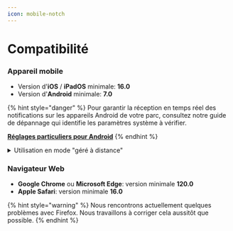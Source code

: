 ```yaml
---
icon: mobile-notch
---
```


# Compatibilité

### Appareil mobile

* Version d'**iOS** / **iPadOS** minimale: **16.0**
* Version d'**Android** minimale: **7.0**

{% hint style="danger" %}
Pour garantir la réception en temps réel des notifications sur les appareils Android de votre parc, consultez notre guide de dépannage qui identifie les paramètres système à vérifier.

[**Réglages particuliers pour Android**](reglages-particuliers-pour-android/)
{% endhint %}

<details>

<summary>Utilisation en mode "géré à distance"</summary>

Si vous êtes une organisation de santé et que vous désirez distribuer Braver à des patients ou proches aidants sur des appareils mobiles qui vous appartiennent, vous avez la possibilité d'utiliser Braver en [mode **géré à distance**](../../pour-les-administrateurs/appareil-mobile-gere-a-distance.md).

Dans ce mode:

* L'utilisateur ne pourra pas déconnecter son compte par mégarde (ce qui diminuera les besoins en assistance sur vos équipes)
* L'utilisateur n'aura plus à saisir son NIP pour déverrouiller l'application Braver (seulement possible si un NIP ou une reconnaissance biométrique est activé sur l'appareil mobile)

Pour ce mode, seulement iOS et iPadOS sont supportés et nous recommandons **au minimum** les appareils suivants pour leur sécurité accrue:

* iPhone XS et XS Max
* iPad Air 3
* iPad mini 5
* iPad 8e génération

</details>

### Navigateur Web

* **Google Chrome** ou **Microsoft Edge**: version minimale **120.0**
* **Apple Safari**: version minimale **16.0**

{% hint style="warning" %}
Nous rencontrons actuellement quelques problèmes avec Firefox. Nous travaillons à corriger cela aussitôt que possible.
{% endhint %}
